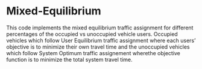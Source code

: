 # Mixed-Equilibrium

This code implements the mixed equilibrium traffic assignment for different percentages of the occupied vs unoccupied vehicle users. Occupied vehicles which follow User Equilibrium traffic assignment where each users’ objective is to minimize their own travel time and the unoccupied vehicles which follow System Optimum traffic assignement wherethe objective function is to minimize the total system travel time. 

